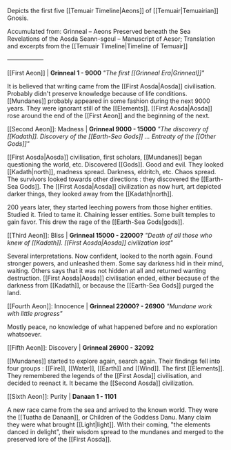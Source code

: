 Depicts the first five [[Temuair Timeline|Aeons]] of [[Temuair|Temuairian]] Gnosis.

Accumulated from:
Grinneal – Aeons Preserved beneath the Sea
Revelations of the Aosda
Seann-sgeul – Manuscript of Aesor; Translation
and excerpts from the [[Temuair Timeline|Timeline of Temuair]]

——————

[[First Aeon]] | **Grinneal 1 - 9000**
_"The first [[Grinneal Era|Grinneal]]"_

It is believed that writing came from the [[First Aosda|Aosda]] civilisation.
Probably didn't preserve knowledge because of life conditions.
[[Mundanes]] probably appeared in some fashion during the next 9000 years.
They were ignorant still of the [[Elements]].
[[First Aosda|Aosda]] rose around the end of the [[First Aeon]] and the beginning of the next.

[[Second Aeon]]: Madness | **Grinneal 9000 - 15000**
*"The discovery of [[Kadath]]. Discovery of the [[Earth-Sea Gods]] ... Entreaty of the [[Other Gods]]"*

[[First Aosda|Aosda]] civilisation, first scholars, [[Mundanes]] began questioning the world, etc.
Discovered [[Gods]]. Good and evil.
They looked [[Kadath|north]], madness spread. Darkness, eldritch, etc. Chaos spread.
The survivors looked towards other directions : they discovered the [[Earth-Sea Gods]].
The [[First Aosda|Aosda]] civilization as now hurt, art depicted darker things, they looked away from the [[Kadath|north]].

200 years later, they started leeching powers from those higher entities. Studied it. Tried to tame it. Chaining lesser entities. Some built temples to gain favor.
This drew the rage of the [[Earth-Sea Gods|gods]].

[[Third Aeon]]: Bliss | **Grinneal 15000 - 22000?**
_"Death of all those who knew of [[Kadath]]. [[First Aosda|Aosda]] civilization lost"_

Several interpretations.
Now confident, looked to the north again. Found stronger powers, and unleashed them.
Some say darkness hid in their mind, waiting.
Others says that it was not hidden at all and returned wanting destruction.
[[First Aosda|Aosda]] civilisation ended, either because of the darkness from [[Kadath]], or because the [[Earth-Sea Gods]] purged the land.

[[Fourth Aeon]]: Innocence | **Grinneal 22000? - 26900**
_"Mundane work with little progress"_

Mostly peace, no knowledge of what happened before and no exploration whatsoever.

[[Fifth Aeon]]: Discovery | **Grinneal 26900 - 32092**

[[Mundanes]] started to explore again, search again.
Their findings fell into four groups : [[Fire]], [[Water]], [[Earth]] and [[Wind]]. The first [[Elements]].
They remembered the legends of the [[First Aosda]] civilisation, and decided to reenact it. It became the [[Second Aosda]] civilization.

[[Sixth Aeon]]: Purity | **Danaan 1 - 1101**

A new race came from the sea and arrived to the known world. They were the [[Tuatha de Danaan]], or Children of the Goddess Danu. Many claim they were what brought [[Light|light]].
With their coming, "the elements danced in delight", their wisdom spread to the mundanes and merged to the preserved lore of the [[First Aosda]].
